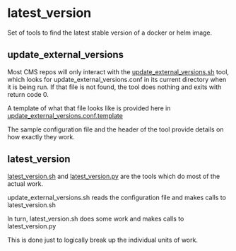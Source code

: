 # latest_version

Set of tools to find the latest stable version of a docker or helm image.

## update_external_versions

Most CMS repos will only interact with the [update_external_versions.sh](update_external_versions.sh) tool, which looks for update_external_versions.conf in its current directory when it is being run. If that file is not found, the tool does nothing and exits with return code 0.

A template of what that file looks like is provided here in [update_external_versions.conf.template](update_external_versions.conf.template)

The sample configuration file and the header of the tool provide details on how exactly they work.

## latest_version

[latest_version.sh](latest_version.sh) and [latest_version.py](latest_version.py) are the tools which do most of the actual work.

update_external_versions.sh reads the configuration file and makes calls to latest_version.sh

In turn, latest_version.sh does some work and makes calls to latest_version.py

This is done just to logically break up the individual units of work.
